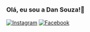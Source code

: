 ### Olá, eu sou a Dan Souza!👋

[![Instagram](https://img.shields.io/badge/Instagram-E4405F?style=for-the-badge&logo=instagram&logoColor=white)](https://instagram.com/dansouza31)
[![Facebook](https://img.shields.io/badge/Facebook-1877F2?style=for-the-badge&logo=facebook&logoColor=white)](https://facebook.com/daan.souza21@hotmail.com)
